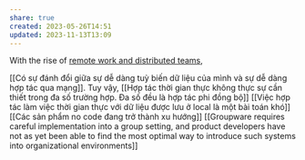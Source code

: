 ```yaml
---
share: true
created: 2023-05-26T14:51
updated: 2023-11-13T13:09
---
```

With the rise of [remote work and distributed teams](https://medium.com/@anupamr/distributed-teams-are-the-new-cloud-for-startups-14240a9822d7),

[[Có sự đánh đổi giữa sự dễ dàng tuỳ biến dữ liệu của mình và sự dễ dàng hợp tác qua mạng]]. Tuy vậy, [[Hợp tác thời gian thực không thực sự cần thiết trong đa số trường hợp. Đa số đều là hợp tác phi đồng bộ]]
[[Việc hợp tác làm việc thời gian thực với dữ liệu được lưu ở local là một bài toán khó]]
[[Các sản phẩm no code đang trở thành xu hướng]]
[[Groupware requires careful implementation into a group setting, and product developers have not as yet been able to find the most optimal way to introduce such systems into organizational environments]]